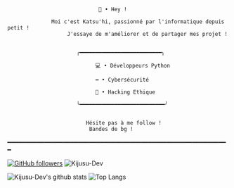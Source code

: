 							     🌴 • Hey !

				  Moi c'est Katsu'hi, passionné par l'informatique depuis petit !
				       J'essaye de m'améliorer et de partager mes projet ! 


						  ╭━━━━━━━━━━━━━━━━━━━━━━━━━━╮

					            💻 • Développeurs Python

					            ⌨️ • Cybersécurité

					            📱 • Hacking Ethique 
	
						  ╰━━━━━━━━━━━━━━━━━━━━━━━━━━━╯
							
							
						     Hésite pas à me follow !
							  Bandes de bg !
									 
━━━━━━━━━━━━━━━━━━━━━━━━━━━━━━━━━━━━━━━━━━━━━━━━━━━━━━━━━━━━

[![GitHub followers](https://img.shields.io/github/followers/Kijusu-Dev?label=Follow&color=whitepurple&style=flat-square&logo=GitHub)](https://github.com/Kijusu-Dev/?tab=follow)
![Kijusu-Dev](https://komarev.com/ghpvc/?username=Kijusu-Dev&color=whitepurple&style=flat-square)

![Kijusu-Dev's github stats](https://github-readme-stats.vercel.app/api?username=Kijusu-Dev&show_icons=true&hide_border=true&theme=onedark&cache_seconds=1800&include_all_commits=true&count_private=true&line_height=24px) 
![Top Langs](https://github-readme-stats.vercel.app/api/top-langs/?username=Kijusu-Dev&layout=compact&theme=onedark&cache_seconds=1800&langs_count=1000&hide_border=true)

